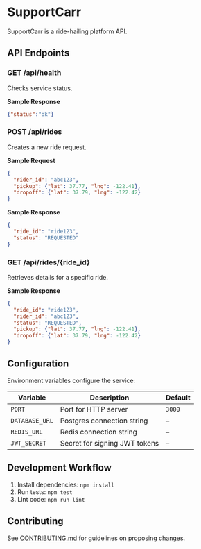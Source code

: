 # SupportCarr

SupportCarr is a ride-hailing platform API.

## API Endpoints

### GET /api/health
Checks service status.

**Sample Response**
```json
{"status":"ok"}
```

### POST /api/rides
Creates a new ride request.

**Sample Request**
```json
{
  "rider_id": "abc123",
  "pickup": {"lat": 37.77, "lng": -122.41},
  "dropoff": {"lat": 37.79, "lng": -122.42}
}
```

**Sample Response**
```json
{
  "ride_id": "ride123",
  "status": "REQUESTED"
}
```

### GET /api/rides/{ride_id}
Retrieves details for a specific ride.

**Sample Response**
```json
{
  "ride_id": "ride123",
  "rider_id": "abc123",
  "status": "REQUESTED",
  "pickup": {"lat": 37.77, "lng": -122.41},
  "dropoff": {"lat": 37.79, "lng": -122.42}
}
```

## Configuration

Environment variables configure the service:

| Variable | Description | Default |
|----------|-------------|---------|
| `PORT` | Port for HTTP server | `3000` |
| `DATABASE_URL` | Postgres connection string | – |
| `REDIS_URL` | Redis connection string | – |
| `JWT_SECRET` | Secret for signing JWT tokens | – |

## Development Workflow

1. Install dependencies: `npm install`
2. Run tests: `npm test`
3. Lint code: `npm run lint`

## Contributing

See [CONTRIBUTING.md](CONTRIBUTING.md) for guidelines on proposing changes.
